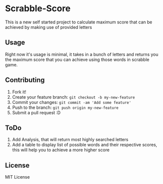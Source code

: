 # Scrabble-Score
This is a new self started project to calculate maximum score that can be achieved by making use of provided letters

## Usage
Right now it's usage is minimal, it takes in a bunch of letters and returns you the maximum score that you can achieve using those words in scrabble game.

## Contributing

1. Fork it!
2. Create your feature branch: `git checkout -b my-new-feature`
3. Commit your changes: `git commit -am 'Add some feature'`
4. Push to the branch: `git push origin my-new-feature`
5. Submit a pull request :D

## ToDo
1. Add Analysis, that will return most highly searched letters
2. Add a table to display list of possible words and their respective scores, this will help you to achieve a more higher score

## License
MIT License